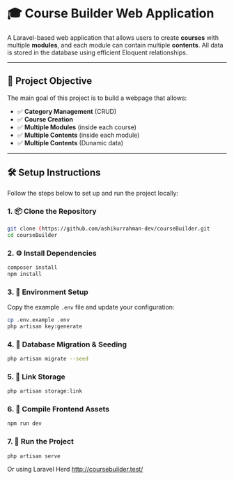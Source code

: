 # 🎓 Course Builder Web Application

A Laravel-based web application that allows users to create **courses** with multiple **modules**, and each module can contain multiple **contents**. All data is stored in the database using efficient Eloquent relationships.

---

## 🚀 Project Objective

The main goal of this project is to build a webpage that allows:

- ✅ **Category Management** (CRUD)
- ✅ **Course Creation**
- ✅ **Multiple Modules** (inside each course)
- ✅ **Multiple Contents** (inside each module)
- ✅ **Multiple Contents** (Dunamic data)

---

## 🛠️ Setup Instructions

Follow the steps below to set up and run the project locally:

### 1. 📦 Clone the Repository

```bash
git clone (https://github.com/ashikurrahman-dev/courseBuilder.git
cd courseBuilder
```

### 2. ⚙️ Install Dependencies

```bash
composer install
npm install
```

### 3. 🧪 Environment Setup

Copy the example `.env` file and update your configuration:

```bash
cp .env.example .env
php artisan key:generate
```

### 4. 🧰 Database Migration & Seeding

```bash
php artisan migrate --seed
```

### 5. 🔗 Link Storage

```bash
php artisan storage:link
```

### 6. 🧾 Compile Frontend Assets

```bash
npm run dev
```

### 7. 🚴 Run the Project

```bash
php artisan serve
```
Or using Laravel Herd
http://coursebuilder.test/


